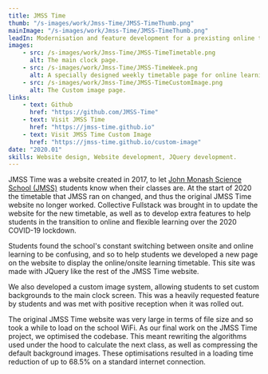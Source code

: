 ```yaml
---
title: JMSS Time
thumb: "/s-images/work/Jmss-Time/JMSS-TimeThumb.png"
mainImage: "/s-images/work/Jmss-Time/JMSS-TimeThumb.png"
leadIn: Modernisation and feature development for a prexisting online timetable.
images:
    - src: /s-images/work/Jmss-Time/JMSS-TimeTimetable.png
      alt: The main clock page.
    - src: /s-images/work/Jmss-Time/JMSS-TimeWeek.png
      alt: A specially designed weekly timetable page for online learning requirements during the 2020 Covid-19 lockdown.
    - src: /s-images/work/Jmss-Time/JMSS-TimeCustomImage.png
      alt: The Custom image page.
links:
    - text: Github
      href: "https://github.com/JMSS-Time"
    - text: Visit JMSS Time
      href: "https://jmss-time.github.io"
    - text: Visit JMSS Time Custom Image
      href: "https://jmss-time.github.io/custom-image"
date: "2020.01"
skills: Website design, Website development, JQuery development.
---
```


JMSS Time was a website created in 2017, to let [John Monash Science School (JMSS)](https://jmss.vic.edu.au) students know when their classes are. At the start of 2020 the timetable that JMSS ran on changed, and thus the original JMSS Time website no longer worked. Collective Fullstack was brought in to update the website for the new timetable, as well as to develop extra features to help students in the transition to online and flexible learning over the 2020 COVID-19 lockdown.

Students found the school's constant switching between onsite and online learning to be confusing, and so to help students we developed a new page on the website to display the online/onsite learning timetable. This site was made with JQuery like the rest of the JMSS Time website.

We also developed a custom image system, allowing students to set custom backgrounds to the main clock screen. This was a heavily requested feature by students and was met with positive reception when it was rolled out.

The original JMSS Time website was very large in terms of file size and so took a while to load on the school WiFi. As our final work on the JMSS Time project, we optimised the codebase. This meant rewriting the algorithms used under the hood to calculate the next class, as well as compressing the default background images. These optimisations resulted in a loading time reduction of up to 68.5% on a standard internet connection.

